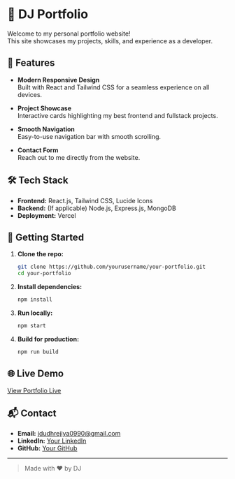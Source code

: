 # 🚀 DJ Portfolio

Welcome to my personal portfolio website!  
This site showcases my projects, skills, and experience as a developer.

## 🌟 Features

- **Modern Responsive Design**  
  Built with React and Tailwind CSS for a seamless experience on all devices.

- **Project Showcase**  
  Interactive cards highlighting my best frontend and fullstack projects.

- **Smooth Navigation**  
  Easy-to-use navigation bar with smooth scrolling.

- **Contact Form**  
  Reach out to me directly from the website.

## 🛠️ Tech Stack

- **Frontend:** React.js, Tailwind CSS, Lucide Icons
- **Backend:** (If applicable) Node.js, Express.js, MongoDB
- **Deployment:** Vercel

## 🚧 Getting Started

1. **Clone the repo:**
   ```bash
   git clone https://github.com/yourusername/your-portfolio.git
   cd your-portfolio
   ```

2. **Install dependencies:**
   ```bash
   npm install
   ```

3. **Run locally:**
   ```bash
   npm start
   ```

4. **Build for production:**
   ```bash
   npm run build
   ```

## 🌐 Live Demo

[View Portfolio Live]([https://your-portfolio.vercel.app](https://portfolio-theta-olive-36.vercel.app/#))

## 📬 Contact
- **Email:** [jdudhrejiya0990@gmail.com](jdudhrejiya0990@gmail.com)
- **LinkedIn:** [Your LinkedIn](https://linkedin.com/in/jdudhrejiya090)
- **GitHub:** [Your GitHub](https://github.com/Jay09990)

---

> Made with ❤️ by DJ
